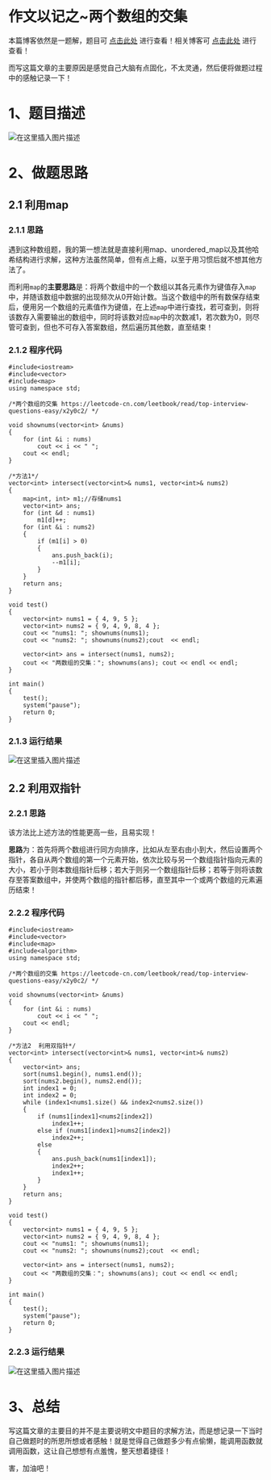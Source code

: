 作文以记之~两个数组的交集
=
本篇博客依然是一题解，题目可 [点击此处](https://leetcode-cn.com/problems/intersection-of-two-arrays-ii/) 进行查看！相关博客可 [点击此处](https://blog.csdn.net/m0_51961114/article/details/123833720) 进行查看！

而写这篇文章的主要原因是感觉自己大脑有点固化，不太灵通，然后便将做题过程中的感触记录一下！
# 1、题目描述
![在这里插入图片描述](https://img-blog.csdnimg.cn/7991c9b03b2e45998aff2b0c0ee3f376.png?x-oss-process=image/watermark,type_d3F5LXplbmhlaQ,shadow_50,text_Q1NETiBA5bCP5by6fg==,size_20,color_FFFFFF,t_70,g_se,x_16)

# 2、做题思路
## 2.1 利用map
### 2.1.1 思路
遇到这种数组题，我的第一想法就是直接利用map、unordered_map以及其他哈希结构进行求解，这种方法虽然简单，但有点上瘾，以至于用习惯后就不想其他方法了。

而利用`map`的**主要思路**是：将两个数组中的一个数组以其各元素作为键值存入`map`中，并随该数组中数据的出现频次从0开始计数。当这个数组中的所有数保存结束后，便用另一个数组的元素值作为键值，在上述`map`中进行查找，若可查到，则将该数存入需要输出的数组中，同时将该数对应`map`中的次数减1，若次数为0，则尽管可查到，但也不可存入答案数组，然后遍历其他数，直至结束！

### 2.1.2 程序代码


	#include<iostream>
	#include<vector>
	#include<map>
	using namespace std;
	
	/*两个数组的交集 https://leetcode-cn.com/leetbook/read/top-interview-questions-easy/x2y0c2/ */
	
	void shownums(vector<int> &nums)
	{
		for (int &i : nums)
			cout << i << " ";
		cout << endl;
	}
	
	/*方法1*/
	vector<int> intersect(vector<int>& nums1, vector<int>& nums2)
	{
		map<int, int> m1;//存储nums1
		vector<int> ans;
		for (int &d : nums1)
			m1[d]++;
		for (int &i : nums2)
		{
			if (m1[i] > 0)
			{
				ans.push_back(i);
				--m1[i];
			}
		}
		return ans;
	}
	
	void test()
	{
		vector<int> nums1 = { 4, 9, 5 };
		vector<int> nums2 = { 9, 4, 9, 8, 4 };
		cout << "nums1: "; shownums(nums1);
		cout << "nums2: "; shownums(nums2);cout  << endl;
	
		vector<int> ans = intersect(nums1, nums2);
		cout << "两数组的交集："; shownums(ans); cout << endl << endl;
	}
	
	int main()
	{
		test();
		system("pause");
		return 0;
	}


### 2.1.3 运行结果
![在这里插入图片描述](https://img-blog.csdnimg.cn/dabc280b10114d0d96f42aceac83ac3f.png?x-oss-process=image/watermark,type_d3F5LXplbmhlaQ,shadow_50,text_Q1NETiBA5bCP5by6fg==,size_20,color_FFFFFF,t_70,g_se,x_16)


## 2.2 利用双指针
### 2.2.1 思路
该方法比上述方法的性能更高一些，且易实现！

**思路**为：首先将两个数组进行同方向排序，比如从左至右由小到大，然后设置两个指针，各自从两个数组的第一个元素开始，依次比较与另一个数组指针指向元素的大小，若小于则本数组指针后移；若大于则另一个数组指针后移；若等于则将该数存至答案数组中，并使两个数组的指针都后移，直至其中一个或两个数组的元素遍历结束！

### 2.2.2 程序代码

	#include<iostream>
	#include<vector>
	#include<map>
	#include<algorithm>
	using namespace std;
	
	/*两个数组的交集 https://leetcode-cn.com/leetbook/read/top-interview-questions-easy/x2y0c2/ */
	
	void shownums(vector<int> &nums)
	{
		for (int &i : nums)
			cout << i << " ";
		cout << endl;
	}
	
	/*方法2  利用双指针*/
	vector<int> intersect(vector<int>& nums1, vector<int>& nums2) 
	{
		vector<int> ans;
		sort(nums1.begin(), nums1.end());
		sort(nums2.begin(), nums2.end());
		int index1 = 0;
		int index2 = 0;
		while (index1<nums1.size() && index2<nums2.size())
		{
			if (nums1[index1]<nums2[index2])
				index1++;
			else if (nums1[index1]>nums2[index2])
				index2++;
			else
			{
				ans.push_back(nums1[index1]);
				index2++;
				index1++;
			}
		}
		return ans;
	}
	
	void test()
	{
		vector<int> nums1 = { 4, 9, 5 };
		vector<int> nums2 = { 9, 4, 9, 8, 4 };
		cout << "nums1: "; shownums(nums1);
		cout << "nums2: "; shownums(nums2);cout  << endl;
	
		vector<int> ans = intersect(nums1, nums2);
		cout << "两数组的交集："; shownums(ans); cout << endl << endl;
	}
	
	int main()
	{
		test();
		system("pause");
		return 0;
	}


### 2.2.3 运行结果
![在这里插入图片描述](https://img-blog.csdnimg.cn/e1eb5cefe6524b5aaaaf256560444748.png?x-oss-process=image/watermark,type_d3F5LXplbmhlaQ,shadow_50,text_Q1NETiBA5bCP5by6fg==,size_20,color_FFFFFF,t_70,g_se,x_16)
# 3、总结
写这篇文章的主要目的并不是主要说明文中题目的求解方法，而是想记录一下当时自己做题时的所思所想或者感触！就是觉得自己做题多少有点偷懒，能调用函数就调用函数，这让自己想想有点羞愧，整天想着捷径！

害，加油吧！
